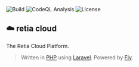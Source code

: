 <div>
  <img alt="Build" src="https://github.com/retia-platform/retia-cloud/actions/workflows/build.yml/badge.svg" />
  <img alt="CodeQL Analysis" src="https://github.com/retia-platform/retia-cloud/actions/workflows/github-code-scanning/codeql/badge.svg" />
  <img alt="License" src="https://img.shields.io/github/license/retia-platform/retia-cloud" />
</div>

## ☁️ retia cloud

The Retia Cloud Platform.

> Written in [PHP](https://www.php.net) using [Laravel](https://laravel.com). Powered by [Fly](https://fly.io).
